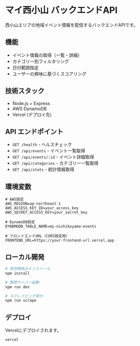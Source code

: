 # マイ西小山 バックエンドAPI

西小山エリアの地域イベント情報を配信するバックエンドAPIです。

## 機能

- イベント情報の取得（一覧・詳細）
- カテゴリー別フィルタリング
- 日付範囲指定
- ユーザーの興味に基づくスコアリング

## 技術スタック

- Node.js + Express
- AWS DynamoDB
- Vercel (デプロイ先)

## API エンドポイント

- `GET /health` - ヘルスチェック
- `GET /api/events` - イベント一覧取得
- `GET /api/events/:id` - イベント詳細取得
- `GET /api/categories` - カテゴリー一覧取得
- `GET /api/stats` - 統計情報取得

## 環境変数

```
# AWS設定
AWS_REGION=ap-northeast-1
AWS_ACCESS_KEY_ID=your_access_key
AWS_SECRET_ACCESS_KEY=your_secret_key

# DynamoDB設定
DYNAMODB_TABLE_NAME=my-nishikoyama-events

# フロントエンドURL（CORS設定用）
FRONTEND_URL=https://your-frontend-url.vercel.app
```

## ローカル開発

```bash
# 依存関係のインストール
npm install

# 開発サーバー起動
npm run dev

# スクレイピング実行
npm run scrape
```

## デプロイ

Vercelにデプロイされます。

```bash
vercel
```
